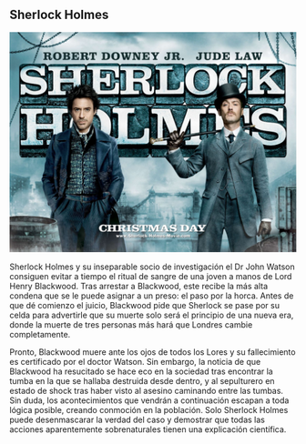 ## Sherlock Holmes

![Screenshot](img/holmes.jpg)

Sherlock Holmes y su inseparable socio de investigación el Dr John Watson consiguen evitar a tiempo el ritual de sangre de una joven a manos de Lord Henry Blackwood. Tras arrestar a Blackwood, este recibe la más alta condena que se le puede asignar a un preso: el paso por la horca. Antes de que dé comienzo el juicio, Blackwood pide que Sherlock se pase por su celda para advertirle que su muerte solo será el principio de una nueva era, donde la muerte de tres personas más hará que Londres cambie completamente.

Pronto, Blackwood muere ante los ojos de todos los Lores y su fallecimiento es certificado por el doctor Watson. Sin embargo, la noticia de que Blackwood ha resucitado se hace eco en la sociedad tras encontrar la tumba en la que se hallaba destruida desde dentro, y al sepulturero en estado de shock tras haber visto al asesino caminando entre las tumbas. Sin duda, los acontecimientos que vendrán a continuación escapan a toda lógica posible, creando conmoción en la población. Solo Sherlock Holmes puede desenmascarar la verdad del caso y demostrar que todas las acciones aparentemente sobrenaturales tienen una explicación científica.